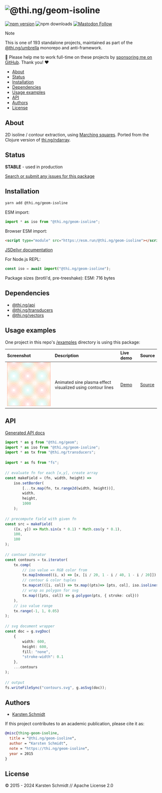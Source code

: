 <!-- This file is generated - DO NOT EDIT! -->
<!-- Please see: https://github.com/thi-ng/umbrella/blob/develop/CONTRIBUTING.md#changes-to-readme-files -->
# ![@thi.ng/geom-isoline](https://media.thi.ng/umbrella/banners-20230807/thing-geom-isoline.svg?3e261cec)

[![npm version](https://img.shields.io/npm/v/@thi.ng/geom-isoline.svg)](https://www.npmjs.com/package/@thi.ng/geom-isoline)
![npm downloads](https://img.shields.io/npm/dm/@thi.ng/geom-isoline.svg)
[![Mastodon Follow](https://img.shields.io/mastodon/follow/109331703950160316?domain=https%3A%2F%2Fmastodon.thi.ng&style=social)](https://mastodon.thi.ng/@toxi)

> [!NOTE]
> This is one of 193 standalone projects, maintained as part
> of the [@thi.ng/umbrella](https://github.com/thi-ng/umbrella/) monorepo
> and anti-framework.
>
> 🚀 Please help me to work full-time on these projects by [sponsoring me on
> GitHub](https://github.com/sponsors/postspectacular). Thank you! ❤️

- [About](#about)
- [Status](#status)
- [Installation](#installation)
- [Dependencies](#dependencies)
- [Usage examples](#usage-examples)
- [API](#api)
- [Authors](#authors)
- [License](#license)

## About

2D isoline / contour extraction, using [Marching
squares](https://en.wikipedia.org/wiki/Marching_squares). Ported from
the Clojure version of
[thi.ng/ndarray](https://github.com/thi-ng/ndarray/blob/develop/src/contours.org).

## Status

**STABLE** - used in production

[Search or submit any issues for this package](https://github.com/thi-ng/umbrella/issues?q=%5Bgeom-isoline%5D+in%3Atitle)

## Installation

```bash
yarn add @thi.ng/geom-isoline
```

ESM import:

```ts
import * as iso from "@thi.ng/geom-isoline";
```

Browser ESM import:

```html
<script type="module" src="https://esm.run/@thi.ng/geom-isoline"></script>
```

[JSDelivr documentation](https://www.jsdelivr.com/)

For Node.js REPL:

```js
const iso = await import("@thi.ng/geom-isoline");
```

Package sizes (brotli'd, pre-treeshake): ESM: 716 bytes

## Dependencies

- [@thi.ng/api](https://github.com/thi-ng/umbrella/tree/develop/packages/api)
- [@thi.ng/transducers](https://github.com/thi-ng/umbrella/tree/develop/packages/transducers)
- [@thi.ng/vectors](https://github.com/thi-ng/umbrella/tree/develop/packages/vectors)

## Usage examples

One project in this repo's
[/examples](https://github.com/thi-ng/umbrella/tree/develop/examples)
directory is using this package:

| Screenshot                                                                                                      | Description                                                | Live demo                                        | Source                                                                        |
|:----------------------------------------------------------------------------------------------------------------|:-----------------------------------------------------------|:-------------------------------------------------|:------------------------------------------------------------------------------|
| <img src="https://raw.githubusercontent.com/thi-ng/umbrella/develop/assets/geom/geom-isoline.png" width="240"/> | Animated sine plasma effect visualized using contour lines | [Demo](https://demo.thi.ng/umbrella/iso-plasma/) | [Source](https://github.com/thi-ng/umbrella/tree/develop/examples/iso-plasma) |

## API

[Generated API docs](https://docs.thi.ng/umbrella/geom-isoline/)

```ts
import * as g from "@thi.ng/geom";
import * as iso from "@thi.ng/geom-isoline";
import * as tx from "@thi.ng/transducers";

import * as fs from "fs";

// evaluate fn for each [x,y], create array
const makeField = (fn, width, height) =>
    iso.setBorder(
        [...tx.map(fn, tx.range2d(width, height))],
        width,
        height,
        1000
    );

// precompute field with given fn
const src = makeField(
    ([x, y]) => Math.sin(x * 0.1) * Math.cos(y * 0.1),
    100,
    100
);

// contour iterator
const contours = tx.iterator(
    tx.comp(
        // iso value => RGB color from
        tx.mapIndexed((i, x) => [x, [i / 20, 1 - i / 40, 1 - i / 20]]),
        // contour & color tuples
        tx.mapcat(([i, col]) => tx.map((pts)=> [pts, col], iso.isolines(src, 100, 100, i))),
        // wrap as polygon for svg
        tx.map(([pts, col]) => g.polygon(pts, { stroke: col}))
    ),
    // iso value range
    tx.range(-1, 1, 0.05)
);

// svg document wrapper
const doc = g.svgDoc(
    {
        width: 600,
        height: 600,
        fill: "none",
        "stroke-width": 0.1
    },
    ...contours
);

// output
fs.writeFileSync("contours.svg", g.asSvg(doc));
```

## Authors

- [Karsten Schmidt](https://thi.ng)

If this project contributes to an academic publication, please cite it as:

```bibtex
@misc{thing-geom-isoline,
  title = "@thi.ng/geom-isoline",
  author = "Karsten Schmidt",
  note = "https://thi.ng/geom-isoline",
  year = 2015
}
```

## License

&copy; 2015 - 2024 Karsten Schmidt // Apache License 2.0
